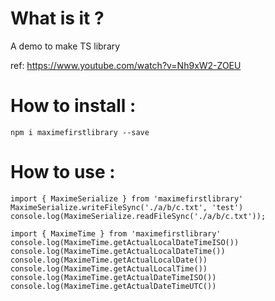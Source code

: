 # What is it ?

A demo to make TS library

ref: https://www.youtube.com/watch?v=Nh9xW2-ZOEU

# How to install :
`npm i maximefirstlibrary --save`

# How to use :
```
import { MaximeSerialize } from 'maximefirstlibrary'
MaximeSerialize.writeFileSync('./a/b/c.txt', 'test')
console.log(MaximeSerialize.readFileSync('./a/b/c.txt'));

import { MaximeTime } from 'maximefirstlibrary'
console.log(MaximeTime.getActualLocalDateTimeISO())
console.log(MaximeTime.getActualLocalDateTime())
console.log(MaximeTime.getActualLocalDate())
console.log(MaximeTime.getActualLocalTime())
console.log(MaximeTime.getActualDateTimeISO())
console.log(MaximeTime.getActualDateTimeUTC())
```
